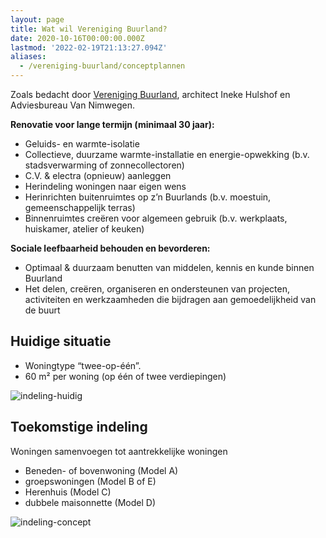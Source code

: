 ```yaml
---
layout: page
title: Wat wil Vereniging Buurland? 
date: 2020-10-16T00:00:00.000Z
lastmod: '2022-02-19T21:13:27.094Z'
aliases:
  - /vereniging-buurland/conceptplannen
---
```

Zoals bedacht door [Vereniging Buurland](/vereniging-buurland), architect Ineke Hulshof en Adviesbureau Van Nimwegen. 

**Renovatie voor lange termijn (minimaal 30 jaar):**
- Geluids- en warmte-isolatie
- Collectieve, duurzame warmte-installatie en energie-opwekking (b.v. stadsverwarming of zonnecollectoren)
- C.V. & electra (opnieuw) aanleggen
- Herindeling woningen naar eigen wens
- Herinrichten buitenruimtes op z’n Buurlands (b.v. moestuin, gemeenschappelijk terras)
- Binnenruimtes creëren voor algemeen gebruik (b.v. werkplaats, huiskamer, atelier of keuken)

**Sociale leefbaarheid behouden en bevorderen:**
- Optimaal & duurzaam benutten van middelen, kennis en kunde binnen Buurland
- Het delen, creëren, organiseren en ondersteunen van projecten, activiteiten en werkzaamheden die bijdragen aan gemoedelijkheid van de buurt


## Huidige situatie
- Woningtype “twee-op-één”.
- 60 m² per woning (op één of twee verdiepingen)

![indeling-huidig](/images/indeling-huidig.png)

## Toekomstige indeling
Woningen samenvoegen tot aantrekkelijke woningen
- Beneden- of bovenwoning (Model A)
- groepswoningen (Model B of E)
- Herenhuis (Model C)
- dubbele maisonnette (Model D)

![indeling-concept](/images/indeling-concept.png)